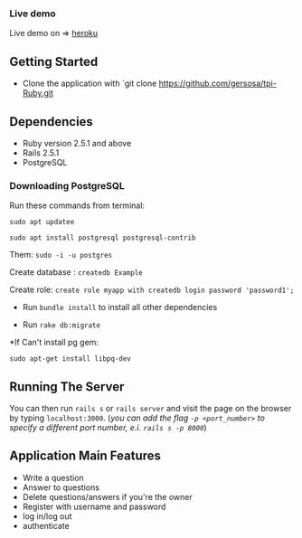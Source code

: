 
### Live demo
Live demo on => [heroku](https://rocky-scrubland-46590.herokuapp.com/questions)

## Getting Started
+ Clone the application with `git clone https://github.com/gersosa/tpi-Ruby.git

## Dependencies

* Ruby version 2.5.1 and above
* Rails 2.5.1
* PostgreSQL

### Downloading PostgreSQL
Run these commands from terminal:

`sudo apt updatee`

`sudo apt install postgresql postgresql-contrib`

Them:
`sudo -i -u postgres`

Create database : `createdb Example`

Create role: `create role myapp with createdb login password 'password1';`

* Run `bundle install` to install all other dependencies

* Run  `rake db:migrate` 


*If Can't install pg gem:

`sudo apt-get install libpq-dev`
## Running The Server

You can then run `rails s` or `rails server` and visit the page on the browser by typing `localhost:3000`. (*you can add the flag `-p <port_number>` to specify a different port number, e.i. `rails s -p 8000`*)



## Application Main Features

* Write a question
* Answer to questions
* Delete questions/answers if you're the owner
* Register with username and password
* log in/log out
* authenticate